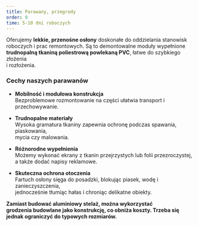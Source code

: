 ```yaml
---
title: Parawany, przegrody
order: 9
time: 5-10 dni roboczych
---
```


Oferujemy **lekkie, przenośne osłony** doskonałe do oddzielania stanowisk  
roboczych i prac remontowych. Są to demontowalne moduły wypełnione  
**trudnopalną tkaniną poliestrową powlekaną PVC**, łatwe do szybkiego złożenia  
i rozłożenia.

### Cechy naszych parawanów

- **Mobilność i modułowa konstrukcja**  
  Bezproblemowe rozmontowanie na części ułatwia transport i przechowywanie.

- **Trudnopalne materiały**  
  Wysoka gramatura tkaniny zapewnia ochronę podczas spawania, piaskowania,  
  mycia czy malowania.

- **Różnorodne wypełnienia**  
  Możemy wykonać ekrany z tkanin przejrzystych lub folii przezroczystej,  
  a także dodać napisy reklamowe.

- **Skuteczna ochrona otoczenia**  
  Fartuch osłony sięga do posadzki, blokując piasek, wodę i zanieczyszczenia,  
  jednocześnie tłumiąc hałas i chroniąc delikatne obiekty.

**Zamiast budować aluminiowy stelaż, można wykorzystać  
grodzenia budowlane jako konstrukcję, co obniża koszty. Trzeba się  
jednak ograniczyć do typowych rozmiarów.**

